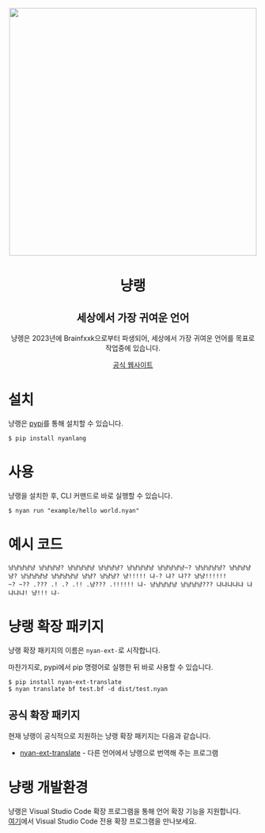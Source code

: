 <p align="center">
<img width="500" height="500" src="https://user-images.githubusercontent.com/61446372/228822639-f126e6a3-5bcb-4e04-80ed-1cb6325314bf.png" />
</p>

<h1 align="center">냥랭</h1>
<h2 align="center">세상에서 가장 귀여운 언어</h2>
<p align="center">
냥렝은 2023년에 Brainfxxk으로부터 파생되어, 세상에서 가장 귀여운 언어를 목표로 작업중에 있습니다.  
</p>
<p align="center">
<a href="https://nyan.sserve.work">공식 웹사이트</a>
</p>

# 설치
냥랭은 [pypi](https://pypi.org/project/nyanlang/)를 통해 설치할 수 있습니다.

```
$ pip install nyanlang
```

# 사용
냥랭을 설치한 후, CLI 커맨드로 바로 실행할 수 있습니다.

```
$ nyan run "example/hello world.nyan"
```

# 예시 코드

```
냥냥냥냥냥 냥냥냥냥? 냥냥냥냥냥 냥냥냥냥? 냥냥냥냥냥 냥냥냥냥냥~? 냥냥냥냥냥? 냥냥냥냥냥? 냥냥냥냥냥 냥냥냥냥냥 냥냥? 냥냥냥? 냥!!!!! 냐-? 냐? 냐?? 냥냥!!!!!!
~? ~?? .??? .! .? .!! .냥??? .!!!!!! 냐- 냥냥냥냥냥 냥냥냥냥??? 냐냐냐냐냐 냐냐냐냐! 냥!!! 냐-
```

# 냥랭 확장 패키지
냥랭 확장 패키지의 이름은 `nyan-ext-`로 시작합니다.  

마찬가지로, pypi에서 pip 명령어로 실행한 뒤 바로 사용할 수 있습니다.

```
$ pip install nyan-ext-translate
$ nyan translate bf test.bf -d dist/test.nyan
```

## 공식 확장 패키지
현재 냥랭이 공식적으로 지원하는 냥랭 확장 패키지는 다음과 같습니다.

+ [nyan-ext-translate](https://github.com/nyanlang/nyan-ext-translate) - 다른 언어에서 냥랭으로 번역해 주는 프로그램

# 냥랭 개발환경
냥랭은 Visual Studio Code 확장 프로그램을 통해 언어 확장 기능을 지원합니다.  
[여기](https://marketplace.visualstudio.com/items?itemName=ParkShinWoo.nyanlang-language)에서 Visual Studio Code 전용 확장 프로그램을 만나보세요.
